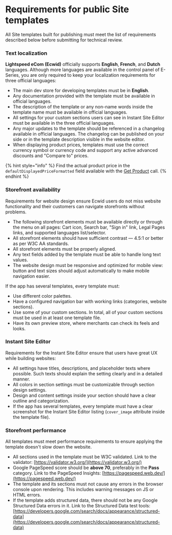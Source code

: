 # Requirements for public Site templates

All Site templates built for publishing must meet the list of requirements described below before submitting for technical review.

### Text localization

**Lightspeed eCom (Ecwid)** officially supports **English**, **French**, and **Dutch** languages. Although more languages are available in the control panel of E-Series, you are only required to keep your localization requirements for three official languages:

* The main dev store for developing templates must be in **English**.
* Any documentation provided with the template must be available in official languages.
* The description of the template or any non-name words inside the template name must be available in official languages.
* All settings for your custom sections users can see in Instant Site Editor must be available in the three official languages.
* Any major updates to the template should be referenced in a changelog available in official languages. The changelog can be published on your side or in the template description visible in the website editor.
* When displaying product prices, templates must use the correct currency symbol or currency code and support any active advanced discounts and "Compare to" prices.

{% hint style="info" %}
Find the actual product price in the `defaultDisplayedPriceFormatted` field available with the [Get Product](https://app.gitbook.com/s/G9n5VxMY9T0Ob3D56PSD/rest-api/products/get-product) call.
{% endhint %}

### Storefront availability

Requirements for website design ensure Ecwid users do not miss website functionality and their customers can navigate storefronts without problems.

* The following storefront elements must be available directly or through the menu on all pages: Cart icon, Search bar, "Sign in" link, Legal Pages links, and supported languages list/selector.
* All storefront elements should have sufficient contrast — 4.5:1 or better as per W3C AA standards.
* All storefront elements must be properly aligned.
* Any text fields added by the template must be able to handle long text values.
* The website design must be responsive and optimized for mobile view: button and text sizes should adjust automatically to make mobile navigation easier.

If the app has several templates, every template must:

* Use different color palettes.
* Have a configured navigation bar with working links (categories, website sections).
* Use some of your custom sections. In total, all of your custom sections must be used in at least one template file.
* Have its own preview store, where merchants can check its feels and looks.

### Instant Site Editor

Requirements for the Instant Site Editor ensure that users have great UX while building websites:

* All settings have titles, descriptions, and placeholder texts where possible. Such texts should explain the setting clearly and in a detailed manner.
* All colors in section settings must be customizable through section design settings.
* Design and content settings inside your section should have a clear outline and categorization.
* If the app has several templates, every template must have a clear screenshot for the Instant Site Editor listing (`cover_image` attribute inside the template file).

### Storefront performance

All templates must meet performance requirements to ensure applying the template doesn't slow down the website.

* All sections used in the template must be W3C validated. Link to the validator: [https://validator.w3.org/](https://validator.w3.org/)
* Google PageSpeed score should be **above 70**, preferably in the **Pass** category. Link to the PageSpeed Insights: [https://pagespeed.web.dev/](https://pagespeed.web.dev/)
* The template and its sections must not cause any errors in the browser console upon rendering. This includes warning messages on JS or HTML errors.
* If the template adds structured data, there should not be any Google Structured Data errors in it. Link to the Structured Data test tools: [https://developers.google.com/search/docs/appearance/structured-data](https://developers.google.com/search/docs/appearance/structured-data)
